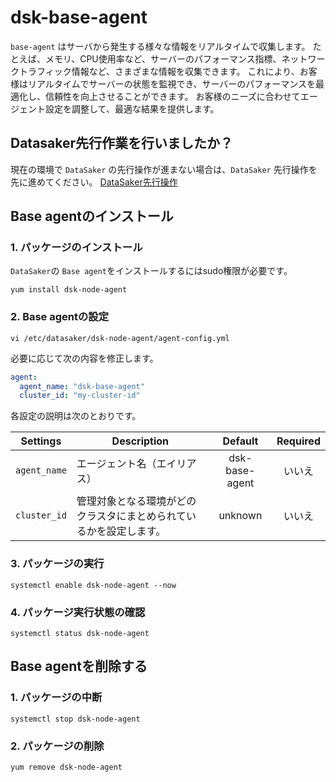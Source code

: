 # dsk-base-agent

`base-agent` はサーバから発生する様々な情報をリアルタイムで収集します。
たとえば、メモリ、CPU使用率など、サーバーのパフォーマンス指標、ネットワークトラフィック情報など、さまざまな情報を収集できます。
これにより、お客様はリアルタイムでサーバーの状態を監視でき、サーバーのパフォーマンスを最適化し、信頼性を向上させることができます。
お客様のニーズに合わせてエージェント設定を調整して、最適な結果を提供します。

## Datasaker先行作業を行いましたか？

現在の環境で `DataSaker` の先行操作が進まない場合は、`DataSaker` 先行操作を先に進めてください。 [DataSaker先行操作](README.md)

## Base agentのインストール

### 1. パッケージのインストール

`DataSaker`の `Base agent`をインストールするにはsudo権限が必要です。
```shell
yum install dsk-node-agent
```
### 2. Base agentの設定
```shell
vi /etc/datasaker/dsk-node-agent/agent-config.yml
```
必要に応じて次の内容を修正します。
```yaml
agent:
  agent_name: "dsk-base-agent"
  cluster_id: "my-cluster-id"
```
各設定の説明は次のとおりです。

| **Settings** | **Description** | **Default** | **Required** |
| -------------------------- | ---------------------------------------------------------------------------------------------------- | :---------: | :----------: |
| `agent_name` |エージェント名（エイリアス）| dsk-base-agent |いいえ
| `cluster_id` |管理対象となる環境がどのクラスタにまとめられているかを設定します。 | unknown |いいえ

### 3. パッケージの実行
```shell
systemctl enable dsk-node-agent --now
```
### 4. パッケージ実行状態の確認
```shell
systemctl status dsk-node-agent
```
## Base agentを削除する

### 1. パッケージの中断
```shell
systemctl stop dsk-node-agent
```
### 2. パッケージの削除
```shell
yum remove dsk-node-agent
```
